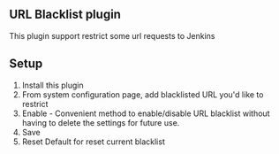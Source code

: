 ## URL Blacklist plugin 
This plugin support restrict some url requests to Jenkins

## Setup
1. Install this plugin
2. From system configuration page, add blacklisted URL you'd like to restrict
3. Enable - Convenient method to enable/disable URL blacklist without having to delete the settings for future use.
4. Save
5. Reset Default for reset current blacklist


